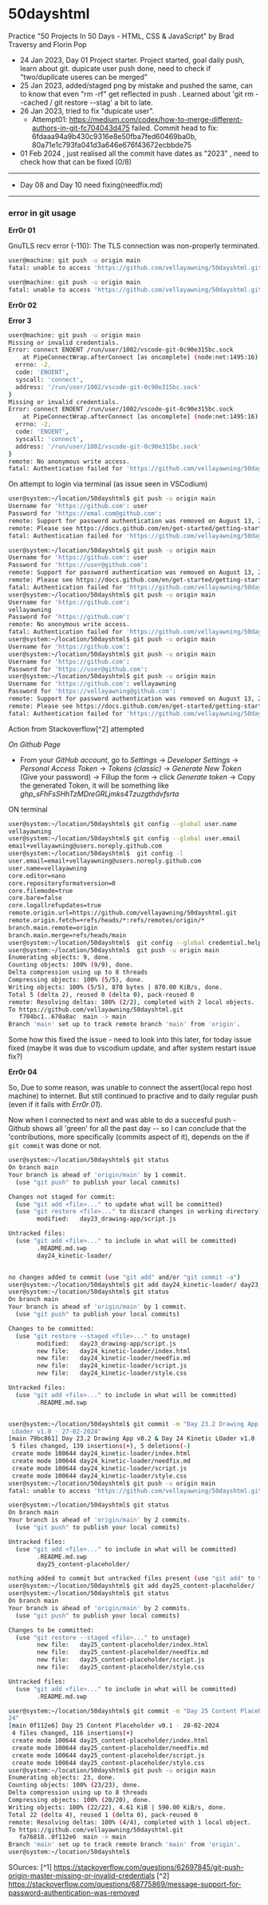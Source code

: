 # 50dayshtml

Practice "50 Projects In 50 Days - HTML, CSS &amp; JavaScript" by Brad Traversy and Florin Pop

- 24 Jan 2023, Day 01 Project starter. Project started, goal daily push, learn about git. dupicate user push done, need to check if "two/dupilcate useres can be merged"
- 25 Jan 2023, added/staged png by mistake and pushed the same, can to know that even "rm -rf" get reflected in push . Learned about 'git rm --cached / git restore --stag' a bit to late.
- 26 Jan 2023, tried to fix "dupicate user".
  - Attempt01: https://medium.com/codex/how-to-merge-different-authors-in-git-fc704043d475 failed.
    Commit head to fix: 6fdaaa94a9b430c9316e8e50fba7fed60469ba0b, 80a71e1c793fa041d3a646e676f43672ecbbde75
- 01 Feb 2024 , just realised all the commit have dates as "2023" , need to check how that can be fixed (0/8)

---

- Day 08 and Day 10 need fixing(needfix.md)

---

### error in git usage

**Err0r 01**

GnuTLS recv error (-110): The TLS connection was non-properly terminated.

```bash
user@machine: git push -u origin main
fatal: unable to access 'https://github.com/vellayawning/50dayshtml.git/': Could not resolve host: github.com
```

```bash
user@machine: git push -u origin main
fatal: unable to access 'https://github.com/vellayawning/50dayshtml.git/': GnuTLS recv error (-110): The TLS connection was non-properly terminated.
```
**Err0r 02**

**Error 3**

```bash
user@machine: git push -u origin main
Missing or invalid credentials.
Error: connect ENOENT /run/user/1002/vscode-git-0c90e315bc.sock
    at PipeConnectWrap.afterConnect [as oncomplete] (node:net:1495:16) {
  errno: -2,
  code: 'ENOENT',
  syscall: 'connect',
  address: '/run/user/1002/vscode-git-0c90e315bc.sock'
}
Missing or invalid credentials.
Error: connect ENOENT /run/user/1002/vscode-git-0c90e315bc.sock
    at PipeConnectWrap.afterConnect [as oncomplete] (node:net:1495:16) {
  errno: -2,
  code: 'ENOENT',
  syscall: 'connect',
  address: '/run/user/1002/vscode-git-0c90e315bc.sock'
}
remote: No anonymous write access.
fatal: Authentication failed for 'https://github.com/vellayawning/50dayshtml.git/'
```

On attempt to login via terminal (as issue seen in VSCodium)

```bash
user@system:~/location/50dayshtml$ git push -u origin main
Username for 'https://github.com': user
Password for 'https://emal.com@github.com':
remote: Support for password authentication was removed on August 13, 2021.
remote: Please see https://docs.github.com/en/get-started/getting-started-with-git/about-remote-repositories#cloning-with-https-urls for information on currently recommended modes of authentication.
fatal: Authentication failed for 'https://github.com/vellayawning/50dayshtml.git/'

user@system:~/location/50dayshtml$ git push -u origin main
Username for 'https://github.com': user
Password for 'https://user@github.com':
remote: Support for password authentication was removed on August 13, 2021.
remote: Please see https://docs.github.com/en/get-started/getting-started-with-git/about-remote-repositories#cloning-with-https-urls for information on currently recommended modes of authentication.
fatal: Authentication failed for 'https://github.com/vellayawning/50dayshtml.git/'
user@system:~/location/50dayshtml$ git push -u origin main
Username for 'https://github.com':
vellayawning
Password for 'https://github.com':
remote: No anonymous write access.
fatal: Authentication failed for 'https://github.com/vellayawning/50dayshtml.git/'
user@system:~/location/50dayshtml$ git push -u origin main
Username for 'https://github.com':
user@system:~/location/50dayshtml$ git push -u origin main
Username for 'https://github.com':
Password for 'https://user@github.com':
user@system:~/location/50dayshtml$ git push -u origin main
Username for 'https://github.com': vellayawning
Password for 'https://vellayawning@github.com':
remote: Support for password authentication was removed on August 13, 2021.
remote: Please see https://docs.github.com/en/get-started/getting-started-with-git/about-remote-repositories#cloning-with-https-urls for information on currently recommended modes of authentication.
fatal: Authentication failed for 'https://github.com/vellayawning/50dayshtml.git/'

```

Action from Stackoverflow[^2] attempted

_On Github Page_

- From your _GitHub account_, go to _Settings_ -> _Developer Settings_ -> _Personal Access Token_ -> _Tokens (classic)_ -> _Generate New Token_ (Give your password) -> Fillup the form -> click _Generate token_ -> Copy the generated Token, it will be something like _ghp_sFhFsSHhTzMDreGRLjmks4Tzuzgthdvfsrta_

ON terminal

```bash
user@system:~/location/50dayshtml$ git config --global user.name
vellayawning
user@system:~/location/50dayshtml$ git config --global user.email
email+vellayawning@users.noreply.github.com
user@system:~/location/50dayshtml$  git config -l
user.email=email+vellayawning@users.noreply.github.com
user.name=vellayawning
core.editor=nano
core.repositoryformatversion=0
core.filemode=true
core.bare=false
core.logallrefupdates=true
remote.origin.url=https://github.com/vellayawning/50dayshtml.git
remote.origin.fetch=+refs/heads/*:refs/remotes/origin/*
branch.main.remote=origin
branch.main.merge=refs/heads/main
user@system:~/location/50dayshtml$  git config --global credential.helper cache
user@system:~/location/50dayshtml$  git push -u origin main
Enumerating objects: 9, done.
Counting objects: 100% (9/9), done.
Delta compression using up to 8 threads
Compressing objects: 100% (5/5), done.
Writing objects: 100% (5/5), 870 bytes | 870.00 KiB/s, done.
Total 5 (delta 2), reused 0 (delta 0), pack-reused 0
remote: Resolving deltas: 100% (2/2), completed with 2 local objects.
To https://github.com/vellayawning/50dayshtml.git
   f704bc1..670a8ac  main -> main
Branch 'main' set up to track remote branch 'main' from 'origin'.
```

Some how this fixed the issue - need to look into this later, for today issue fixed (maybe it was due to vscodium update, and after system restart issue fix?)

**Err0r 04** 

So, Due to some reason, was unable to connect the assert(local repo host machine) to internet. But still continued to practive and to daily regular push (even if it fails with *Err0r 01*).

Now when I connected to next and was able to do a succesful push - Github shows all 'green' for all the past day -- so I can conclude that the 'contributions, more specifically (commits aspect of it), depends on the if `git commit` was done or not.

```bash 
user@system:~/location/50dayshtml$ git status
On branch main
Your branch is ahead of 'origin/main' by 1 commit.
  (use "git push" to publish your local commits)

Changes not staged for commit:
  (use "git add <file>..." to update what will be committed)
  (use "git restore <file>..." to discard changes in working directory)
        modified:   day23_drawing-app/script.js

Untracked files:
  (use "git add <file>..." to include in what will be committed)
        .README.md.swp
        day24_kinetic-loader/


no changes added to commit (use "git add" and/or "git commit -a")
user@system:~/location/50dayshtml$ git add day24_kinetic-loader/ day23_drawing-app/
user@system:~/location/50dayshtml$ git status
On branch main
Your branch is ahead of 'origin/main' by 1 commit.
  (use "git push" to publish your local commits)

Changes to be committed:
  (use "git restore --staged <file>..." to unstage)
        modified:   day23_drawing-app/script.js
        new file:   day24_kinetic-loader/index.html
        new file:   day24_kinetic-loader/needfix.md
        new file:   day24_kinetic-loader/script.js
        new file:   day24_kinetic-loader/style.css

Untracked files:
  (use "git add <file>..." to include in what will be committed)
        .README.md.swp


user@system:~/location/50dayshtml$ git commit -m "Day 23.2 Drawing App v0.2 & Day 24 Kinetic
 LOader v1.0 - 27-02-2024"
[main 79bc861] Day 23.2 Drawing App v0.2 & Day 24 Kinetic LOader v1.0 - 27-02-2024
 5 files changed, 139 insertions(+), 5 deletions(-)
 create mode 100644 day24_kinetic-loader/index.html
 create mode 100644 day24_kinetic-loader/needfix.md
 create mode 100644 day24_kinetic-loader/script.js
 create mode 100644 day24_kinetic-loader/style.css
user@system:~/location/50dayshtml$ git push -u origin main
fatal: unable to access 'https://github.com/vellayawning/50dayshtml.git/': Could not resolve host: github.com

user@system:~/location/50dayshtml$ git status
On branch main
Your branch is ahead of 'origin/main' by 2 commits.
  (use "git push" to publish your local commits)

Untracked files:
  (use "git add <file>..." to include in what will be committed)
        .README.md.swp
        day25_content-placeholder/

nothing added to commit but untracked files present (use "git add" to track)
user@system:~/location/50dayshtml$ git add day25_content-placeholder/
user@system:~/location/50dayshtml$ git status
On branch main
Your branch is ahead of 'origin/main' by 2 commits.
  (use "git push" to publish your local commits)

Changes to be committed:
  (use "git restore --staged <file>..." to unstage)
        new file:   day25_content-placeholder/index.html
        new file:   day25_content-placeholder/needfix.md
        new file:   day25_content-placeholder/script.js
        new file:   day25_content-placeholder/style.css

Untracked files:
  (use "git add <file>..." to include in what will be committed)
        .README.md.swp

user@system:~/location/50dayshtml$ git commit -m "Day 25 Content Placeholder v0.1 - 28-02-20
24"
[main 0f112e6] Day 25 Content Placeholder v0.1 - 28-02-2024
 4 files changed, 116 insertions(+)
 create mode 100644 day25_content-placeholder/index.html
 create mode 100644 day25_content-placeholder/needfix.md
 create mode 100644 day25_content-placeholder/script.js
 create mode 100644 day25_content-placeholder/style.css
user@system:~/location/50dayshtml$ git push -u origin main
Enumerating objects: 23, done.
Counting objects: 100% (23/23), done.
Delta compression using up to 8 threads
Compressing objects: 100% (20/20), done.
Writing objects: 100% (22/22), 4.61 KiB | 590.00 KiB/s, done.
Total 22 (delta 4), reused 1 (delta 0), pack-reused 0
remote: Resolving deltas: 100% (4/4), completed with 1 local object.
To https://github.com/vellayawning/50dayshtml.git
   fa76818..0f112e6  main -> main
Branch 'main' set up to track remote branch 'main' from 'origin'.
user@system:~/location/50dayshtml$ 
```

SOurces:
[^1] https://stackoverflow.com/questions/62697845/git-push-origin-master-missing-or-invalid-credentials
[^2] https://stackoverflow.com/questions/68775869/message-support-for-password-authentication-was-removed
